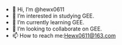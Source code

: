 - 👋 Hi, I’m @hewx0611
- 👀 I’m interested in studying GEE.
- 🌱 I’m currently learning GEE.
- 💞️ I’m looking to collaborate on GEE.
- 📫 How to reach me:Hewx0611@163.com

<!---
hewx0611/hewx0611 is a ✨ special ✨ repository because its `README.md` (this file) appears on your GitHub profile.
You can click the Preview link to take a look at your changes！
--->
